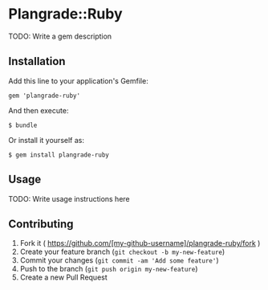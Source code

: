 # Plangrade::Ruby

TODO: Write a gem description

## Installation

Add this line to your application's Gemfile:

    gem 'plangrade-ruby'

And then execute:

    $ bundle

Or install it yourself as:

    $ gem install plangrade-ruby

## Usage

TODO: Write usage instructions here

## Contributing

1. Fork it ( https://github.com/[my-github-username]/plangrade-ruby/fork )
2. Create your feature branch (`git checkout -b my-new-feature`)
3. Commit your changes (`git commit -am 'Add some feature'`)
4. Push to the branch (`git push origin my-new-feature`)
5. Create a new Pull Request
